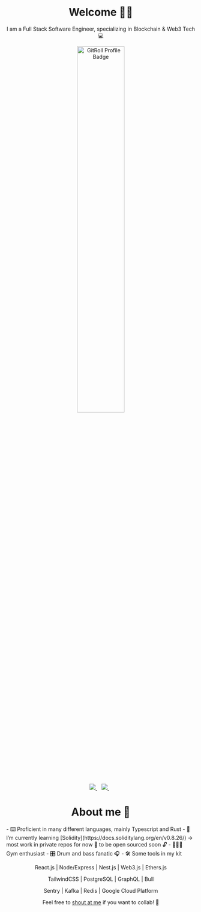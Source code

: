 <h1 align='center'>Welcome 👋🏾</h1>

<p align='center'>I am a Full Stack Software Engineer, specializing in Blockchain & Web3 Tech 💻 </p>


<div align='center'"> 
  
<a href="https://gitroll.io/profile/uV3jdLaSIejh12AZ0TN3mG4eVhLY2" target="_blank"><img src="https://gitroll.io/api/badges/profiles/v1/uV3jdLaSIejh12AZ0TN3mG4eVhLY2" alt="GitRoll Profile Badge" style="width: 50%; max-width: 300px; height: auto;"/></a>

</div>

<p align='center'>

<a href="https://www.linkedin.com/in/jc-tavares/" target="_blank">
  <img src="https://img.shields.io/badge/linkedin-%230077B5.svg?&style=for-the-badge&logo=linkedin&logoColor=white" />
</a>&nbsp;&nbsp;
<a href="mailto:ffmcgee.eth@protonmail.com" target="_blank">
  <img src="https://img.shields.io/badge/email me-%23D14836.svg?&style=for-the-badge&logo=gmail&logoColor=white" />
</a>&nbsp;&nbsp;

<h1 align='center'>About me 💭</h1>
<!-- - 🔭 I’m currently working on [Archive Protocol](https://archiveprotocol.com/) -->
- ⌨️ Proficient in many different languages, mainly Typescript and Rust
- 🌱 I’m currently learning [Solidity](https://docs.soliditylang.org/en/v0.8.26/) → most work in private repos for now 🔐 to be open sourced soon 🔓
- 🏋🏾‍♂️ Gym enthusiast
- 🎛️ Drum and bass fanatic 🎧
- 🛠️ Some tools in my kit

<p align='center'>React.js | Node/Express | Nest.js | Web3.js | Ethers.js</p>
<p align='center'>TailwindCSS | PostgreSQL | GraphQL | Bull</p>
<p align='center'>Sentry | Kafka | Redis | Google Cloud Platform </p>

<!--
<h1 align='center'>Top Languages 📝</h1>
<div align='center'>
![Top Languages](https://github-readme-stats.vercel.app/api/top-langs/?username=ffmcgee725&layout=compact)
</div> 
-->
<p>
  
<!--
## My GitHub Stats
![Your GitHub Stats](https://github-readme-stats.vercel.app/api?username=ffmcgee725&show_icons=true)
-->
</p>

<div align='center'>
  
Feel free to [shout at me](mailto:ffmcgee.eth@protonmail.com) if you want to collab! 🚀
  
</div>
